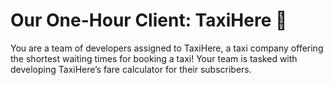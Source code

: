 # Our One-Hour Client: TaxiHere 🚕

You are a team of developers assigned to TaxiHere, a taxi company offering the shortest waiting times for booking a taxi!
Your team is tasked with developing TaxiHere’s fare calculator for their subscribers.
